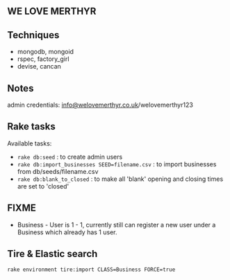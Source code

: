 WE LOVE MERTHYR
---------------

Techniques
----------

- mongodb, mongoid
- rspec, factory_girl
- devise, cancan

Notes
-----

admin credentials: info@welovemerthyr.co.uk/welovemerthyr123

Rake tasks
----------

Available tasks:

  - `rake db:seed` : to create admin users
  - `rake db:import_businesses SEED=filename.csv` : to import businesses from db/seeds/filename.csv
  - `rake db:blank_to_closed`   : to make all 'blank' opening and closing times are set to 'closed'

FIXME
-----

- Business - User is 1 - 1, currently still can register a new user under a Business which already
  has 1 user.

Tire & Elastic search
---------------------

`rake environment tire:import CLASS=Business FORCE=true`
